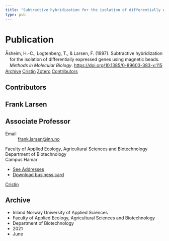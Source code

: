 ```yaml
---
title: "Subtractive hybridization for the isolation of differentially expressed genes using magnetic beads"
type: pub
---
```

<h1>Publication</h1>
<article id="csl-bib-container-ZPD8BDB8" class="csl-bib-container">
  <div class="csl-bib-body" style="line-height: 1.35; padding-left: 1em; text-indent:-1em;">
  <div class="csl-entry">&#xC5;sheim, H.-C., Logtenberg, T., &amp; Larsen, F. (1997). Subtractive hybridization for the isolation of differentially expressed genes using magnetic beads. <i>Methods in Molecular Biology</i>. <a href="https://doi.org/10.1385/0-89603-383-x:115">https://doi.org/10.1385/0-89603-383-x:115</a></div>
</div>
  <div class="csl-bib-buttons">
    <a href="#taxonomy-article-ZPD8BDB8" class="csl-bib-button">Archive</a>
    <a href="https://app.cristin.no/results/show.jsf?id=1916506" alt="Cristin URL" class="csl-bib-button">Cristin</a>
    <a href="http://zotero.org/groups/5022929/items/ZPD8BDB8" alt="Zotero URL" class="csl-bib-button">Zotero</a>
    <a href="#contributors-article-ZPD8BDB8" class="csl-bib-button">Contributors</a>
  </div>
  <div id="csl-bib-meta-container-ZPD8BDB8"></div>
</article>
<div id="csl-bib-meta-ZPD8BDB8" class="csl-bib-meta">
  <article id="contributors-article-ZPD8BDB8" class="contributors-article">
    <h1>Contributors</h1>
    <div class="personas">
<div class="vrtx-hinn-person-card">
<div class="photo">
<i class="lar la-user-circle missing-person"></i>
</div>
<div class="info">
<hgroup><h1>Frank Larsen</h1>
<h2>Associate Professor</h2>
</hgroup><dl>
<dt>Email</dt>
<dd>
<a href="mailto:frank.larsen@inn.no">frank.larsen@inn.no</a>
</dd>
</dl>
<p>
Faculty of Applied Ecology, Agricultural Sciences and Biotechnology<br>
Department of Biotechnology<br>
Campus Hamar
</p>
<ul class="vrtx-hinn-links">
<li><a href="https://www.inn.no/english/find-an-employee/frank-larsen.html#vrtx-hinn-addresses">See Addresses</a></li>
<li><a href="https://www.inn.no/english/find-an-employee/frank-larsen.html?vrtx=vcf">Download business card</a></li>
</ul>
</div>
</div>
<a href="https://app.cristin.no/persons/show.jsf?id=883592" alt="Cristin URL" class="personas-cristin">Cristin</a>
</div>
  </article>
  <article id="taxonomy-article-ZPD8BDB8" class="taxonomy-article">
    <h1>Archive</h1>
    <ul>
      <li>Inland Norway University of Applied Sciences</li>
      <li>Faculty of Applied Ecology, Agricultural Sciences and Biotechnology</li>
      <li>Department of Biotechnology</li>
      <li>2021</li>
      <li>June</li>
    </ul>
  </article>
</div>
